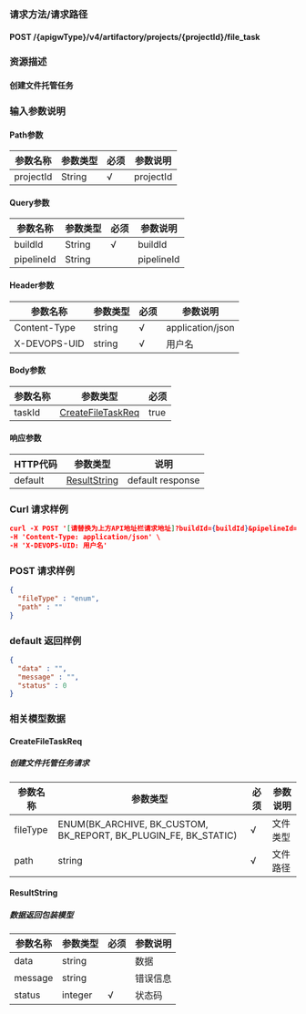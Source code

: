 ### 请求方法/请求路径
#### POST /{apigwType}/v4/artifactory/projects/{projectId}/file_task
### 资源描述
#### 创建文件托管任务
### 输入参数说明
#### Path参数

| 参数名称      | 参数类型   | 必须  | 参数说明      |
| --------- | ------ | --- | --------- |
| projectId | String | √   | projectId |

#### Query参数

| 参数名称       | 参数类型   | 必须  | 参数说明       |
| ---------- | ------ | --- | ---------- |
| buildId    | String | √   | buildId    |
| pipelineId | String |     | pipelineId |

#### Header参数

| 参数名称         | 参数类型   | 必须  | 参数说明             |
| ------------ | ------ | --- | ---------------- |
| Content-Type | string | √   | application/json |
| X-DEVOPS-UID | string | √   | 用户名              |

#### Body参数

| 参数名称   | 参数类型                                    | 必须   |
| ------ | --------------------------------------- | ---- |
| taskId | [CreateFileTaskReq](#CreateFileTaskReq) | true |

#### 响应参数

| HTTP代码  | 参数类型                          | 说明               |
| ------- | ----------------------------- | ---------------- |
| default | [ResultString](#ResultString) | default response |

### Curl 请求样例

```Json
curl -X POST '[请替换为上方API地址栏请求地址]?buildId={buildId}&pipelineId={pipelineId}' \
-H 'Content-Type: application/json' \
-H 'X-DEVOPS-UID: 用户名' 
```

### POST 请求样例

```Json
{
  "fileType" : "enum",
  "path" : ""
}
```

### default 返回样例

```Json
{
  "data" : "",
  "message" : "",
  "status" : 0
}
```

### 相关模型数据
#### CreateFileTaskReq
##### 创建文件托管任务请求

| 参数名称     | 参数类型                                                            | 必须  | 参数说明 |
| -------- | --------------------------------------------------------------- | --- | ---- |
| fileType | ENUM(BK_ARCHIVE, BK_CUSTOM, BK_REPORT, BK_PLUGIN_FE, BK_STATIC) | √   | 文件类型 |
| path     | string                                                          | √   | 文件路径 |

#### ResultString
##### 数据返回包装模型

| 参数名称    | 参数类型    | 必须  | 参数说明 |
| ------- | ------- | --- | ---- |
| data    | string  |     | 数据   |
| message | string  |     | 错误信息 |
| status  | integer | √   | 状态码  |

 

